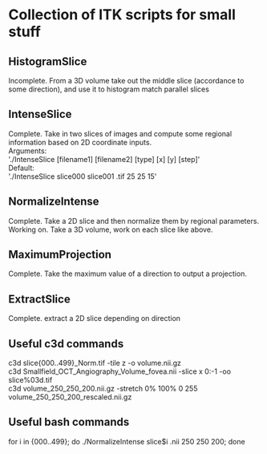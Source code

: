 # Collection of ITK scripts for small stuff<br>
## HistogramSlice<br>
Incomplete. From a 3D volume take out the middle slice (accordance to some direction), and use it to histogram match parallel slices<br>
## IntenseSlice<br>
Complete. Take in two slices of images and compute some regional information based on 2D coordinate inputs.<br>
Arguments:<br>
'./IntenseSlice [filename1] [filename2] [type] [x] [y] [step]'<br>
Default:<br>
'./IntenseSlice slice000 slice001 .tif 25 25 15'<br>
## NormalizeIntense<br>
Complete. Take a 2D slice and then normalize them by regional parameters.<br>
Working on. Take a 3D volume, work on each slice like above.<br>
## MaximumProjection<br>
Complete. Take the maximum value of a direction to output a projection.<br>
## ExtractSlice<br>
Complete. extract a 2D slice depending on direction<br>
## Useful c3d commands<br>
c3d slice{000..499}_Norm.tif -tile z -o volume.nii.gz<br>
c3d Smallfield_OCT_Angiography_Volume_fovea.nii -slice x 0:-1 -oo slice%03d.tif<br>
c3d volume_250_250_200.nii.gz -stretch 0% 100% 0 255 volume_250_250_200_rescaled.nii.gz<br>
## Useful bash commands<br>
for i in {000..499}; do ./NormalizeIntense slice$i .nii 250 250 200; done<br> 

